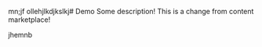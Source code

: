 <p>mn;jf ollehjlkdjkslkj# Demo Some description! This is a change from content marketplace!&nbsp;</p>

<p>jhemnb</p>

